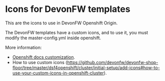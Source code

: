 # Icons for DevonFW templates

This are the icons to use in DevonFW Openshift Origin.

The DevonFW templates have a custom icons, and to use it, you must modify the master-config.yml inside openshift.

More information:
- [Openshift docs customization](https://docs.openshift.com/container-platform/3.5/install_config/web_console_customization.html#loading-custom-scripts-and-stylesheets).
- How to use custom icons (https://github.com/devonfw/devonfw-shop-floor/tree/master/dsf4openshift/cluster/initial-setup/add-icons#how-to-use-your-custom-icons-in-openshift-cluster).